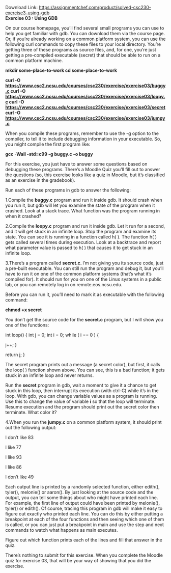 Download Link: https://assignmentchef.com/product/solved-csc230-exercise3-using-gdb
<br>
<strong>Exercise 03 : Using GDB</strong>

On our course homepage, you’ll find several small programs you can use to help you get familiar with gdb.  You can download them via the course page.  Or, if you’re already working on a common platform system, you can use the following curl commands to copy these files to your local directory.  You’re getting three of these programs as source files, and, for one, you’re just getting a pre-compiled executable (secret) that should be able to run on a common platform machine.

<strong>mkdir some-place-to-work cd some-place-to-work</strong>

<strong>curl -O https://www.csc2.ncsu.edu/courses/csc230/exercise/exercise03/buggy.c curl -O https://www.csc2.ncsu.edu/courses/csc230/exercise/exercise03/loopy.c curl -O https://www.csc2.ncsu.edu/courses/csc230/exercise/exercise03/secret curl -O https://www.csc2.ncsu.edu/courses/csc230/exercise/exercise03/jumpy.c</strong>

When you compile these programs, remember to use the -g option to the compiler, to tell it to include debugging information in your executable.  So, you might compile the first program like:

<strong>gcc -Wall -std=c99 -g buggy.c -o buggy</strong>

For this exercise, you just have to answer some questions based on debugging these programs.  There’s a Moodle Quiz you’ll fill out to answer the questions (so, this exercise looks like a quiz in Moodle, but it’s classified as an exercise in the gradebook).

Run each of these programs in gdb to answer the following:

1.Compile the <strong>buggy.c</strong> program and run it inside gdb. It should crash when you run it, but gdb will let you examine the state of the program when it crashed. Look at a stack trace. What function was the program running in when it crashed?

2.Compile the <strong>loopy.c</strong> program and run it inside gdb. Let it run for a second, and it will get stuck in an infinite loop. Stop the program and examine its state. You can see it is running in a function called h( ). The function h( ) gets called several times during execution.  Look at a backtrace and report what parameter value is passed to h( ) that causes it to get stuck in an infinite loop.

3.There’s a program called <strong>secret.c.  </strong>I’m not giving you its source code, just a pre-built executable.  You can still run the program and debug it, but you’ll have to run it on one of the common platform systems (that’s what it’s compiled for).  It should run for you on one of the Linux systems in a public lab, or you can remotely log in on remote.eos.ncsu.edu.

Before you can run it, you’ll need to mark it as executable with the following command:

<strong>chmod +x secret</strong>

You don’t get the source code for the <strong>secret.c</strong> program, but I will show you one of the functions:

int loop() {    int j = 0;    int i = 0;    while ( i == 0 ) {

j++;    }

return j; }

The secret program prints out a message (a secret color), but first, it calls the loop( ) function shown above. You can see, this is a bad function; it gets stuck in an infinite loop and never returns.

Run the <strong>secret</strong> program in gdb, wait a moment to give it a chance to get stuck in this loop, then interrupt its execution (with ctrl-C) while it’s in the loop. With gdb, you can change variable values as a program is running.  Use this to change the value of variable <strong>i</strong> so that the loop will terminate. Resume execution and the program should print out the secret color then terminate. What color it?

4.When you run the <strong>jumpy.c</strong> on a common platform system, it should print out the following output:

I don’t like 83

I like 77

I like 93

I like 86

I don’t like 49

Each output line is printed by a randomly selected function, either edith(), tyler(), melonie() or aaron().  By just looking at the source code and the output, you can tell some things about who might have printed each line.  For example, the first line of output could have been printed by melonie(), tyler() or edith().  Of course, tracing this program in gdb will make it easy to figure out exactly who printed each line.  You can do this by either putting a breakpoint at each of the four functions and then seeing which one of them is called, or you can just put a breakpoint in main and use the step and next commands to watch what happens as main executes.

Figure out which function prints each of the lines and fill that answer in the quiz.

There’s nothing to submit for this exercise.  When you complete the Moodle quiz for exercise 03, that will be your way of showing that you did the exercise.
